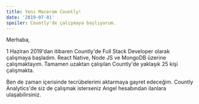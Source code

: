 ```yaml
---
title: Yeni Maceram Countly!
date: '2019-07-01'
spoiler: Countly'de çalışmaya başlıyorum.
---
```


Merhaba,

1 Haziran 2019'dan itibaren Countly'de Full Stack Developer olarak çalışmaya başladım. React Native, Node JS ve MongoDB üzerine çalışmaktayım. Tamamen uzaktan çalışılan Countly'de yaklaşık 25 kişi çalışmakta.

Ben de zaman içerisinde tecrübelerimi aktarmaya gayret edeceğim. Countly Analytics'de siz de çalışmak isterseniz Angel hesabından ilanlara ulaşabilirsiniz.